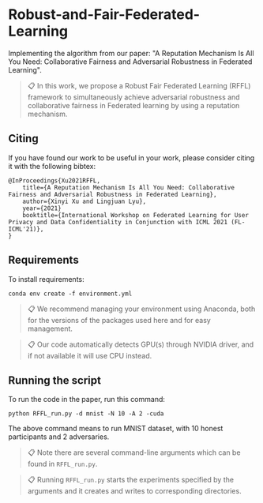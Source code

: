 # Robust-and-Fair-Federated-Learning
Implementing the algorithm from our paper: "A Reputation Mechanism Is All You Need: Collaborative Fairness and Adversarial Robustness in Federated Learning".


>📋 In this work, we propose a Robust Fair Federated Learning (RFFL) framework to simultaneously achieve adversarial robustness and collaborative fairness in Federated learning by using a reputation mechanism.


## Citing
If you have found our work to be useful in your work, please consider citing it with the following bibtex:
```
@InProceedings{Xu2021RFFL,
    title={A Reputation Mechanism Is All You Need: Collaborative Fairness and Adversarial Robustness in Federated Learning},
    author={Xinyi Xu and Lingjuan Lyu},
    year={2021}
    booktitle={International Workshop on Federated Learning for User Privacy and Data Confidentiality in Conjunction with ICML 2021 (FL-ICML'21)},
}
```



## Requirements

To install requirements:

```setup
conda env create -f environment.yml
```
>📋  We recommend managing your environment using Anaconda, both for the versions of the packages used here and for easy management. 

>📋  Our code automatically detects GPU(s) through NVIDIA driver, and if not available it will use CPU instead.



## Running the script

To run the code in the paper, run this command:
```
python RFFL_run.py -d mnist -N 10 -A 2 -cuda
```
The above command means to run MNIST dataset, with 10 honest participants and 2 adversaries.

>📋  Note there are several command-line arguments which can be found in `RFFL_run.py`.

>📋  Running `RFFL_run.py` starts the experiments specified by the arguments and it creates and writes to corresponding directories.
